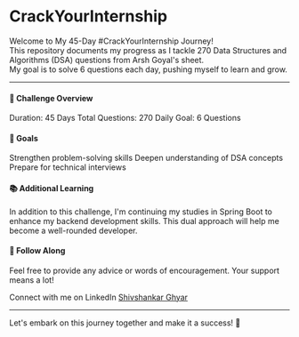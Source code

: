 # CrackYourInternship
 Welcome to My 45-Day #CrackYourInternship Journey! <br>
This repository documents my progress as I tackle 270 Data Structures and Algorithms (DSA) questions from Arsh Goyal's sheet. <br>
My goal is to solve 6 questions each day, pushing myself to learn and grow.

<hr>
<h4>📅 Challenge Overview</h4>
Duration: 45 Days
Total Questions: 270
Daily Goal: 6 Questions

<h4>🎯 Goals</h4>
Strengthen problem-solving skills
Deepen understanding of DSA concepts
Prepare for technical interviews

<h4>📚 Additional Learning</h4>
In addition to this challenge, I'm continuing my studies in Spring Boot to enhance my backend development skills. This dual approach will help me become a well-rounded developer.

<h4>🙌 Follow Along</h4>
Feel free to provide any advice or words of encouragement. Your support means a lot!

Connect with me on LinkedIn  <a href="https://www.linkedin.com/in/shivshankar-ghyar-870972289/"> Shivshankar Ghyar </a>
<hr>

Let's embark on this journey together and make it a success! 🚀
        
